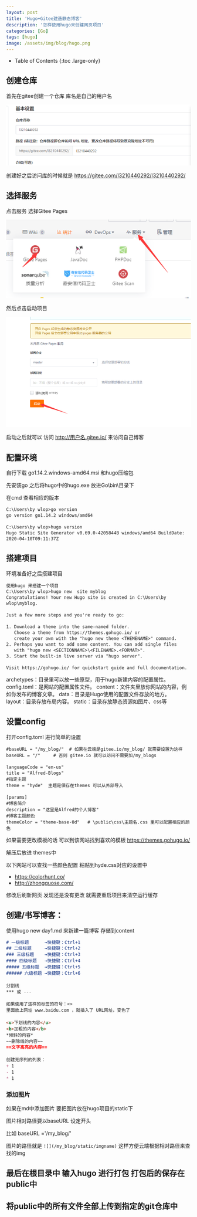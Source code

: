 ```yaml
---
layout: post
title: 'Hugo+Gitee建造静态博客'
description: '怎样使用hugo来创建网页项目'
categories: [Go]
tags: [hugo]
image: /assets/img/blog/hugo.png
---
```


- Table of Contents
{:toc .large-only}

## 创建仓库

首先在gitee创建一个仓库 库名是自己的用户名

![仓库命名](/assets/img/hugo_blog/depository_name.png)

创建好之后访问库的时候就是 <https://gitee.com/l3210440292/l3210440292/>

## 选择服务

点击服务 选择Gitee Pages

![点击服务](/assets/img/hugo_blog/check_service.png)

然后点击启动项目

![启动](/assets/img/hugo_blog/start.png)

启动之后就可以 访问 <http://用户名.gitee.io/>  来访问自己博客

## 配置环境

自行下载 go1.14.2.windows-amd64.msi  和hugo压缩包

先安装go 之后将hugo中的hugo.exe 放进Go\bin\目录下 

在cmd 查看相应的版本

```dos
C:\Users\by wlop>go version
go version go1.14.2 windows/amd64

C:\Users\by wlop>hugo version
Hugo Static Site Generator v0.69.0-4205844B windows/amd64 BuildDate: 2020-04-10T09:11:37Z
```
## 搭建项目

环境准备好之后搭建项目

```dos
使用hugo 来搭建一个项目
C:\Users\by wlop>hugo new  site myblog
Congratulations! Your new Hugo site is created in C:\Users\by wlop\myblog.

Just a few more steps and you're ready to go:

1. Download a theme into the same-named folder.
   Choose a theme from https://themes.gohugo.io/ or
   create your own with the "hugo new theme <THEMENAME>" command.
2. Perhaps you want to add some content. You can add single files
   with "hugo new <SECTIONNAME>\<FILENAME>.<FORMAT>".
3. Start the built-in live server via "hugo server".

Visit https://gohugo.io/ for quickstart guide and full documentation.
```

archetypes：目录里可以放一些原型，用于hugo新建内容的配置属性。
config.toml：是网站的配置属性文件。
content：文件夹里放你网站的内容，例如你发布的博客文章。
data：目录是Hugo使用的配置文件存放的地方。
layout：目录存放布局内容。
static：目录存放静态资源如图片、css等

## 设置config

打开config.toml 进行简单的设置

```dos
#baseURL = "/my_blog/"  # 如果在云端是gitee.io/my_blog/ 就需要设置为这样
baseURL = "/"	  # 否则 gitee.io 就可以访问不需要加/my_blogs

languageCode = "en-us"
title = "Alfred-Blogs"
#指定主题
theme = "hyde"  主题是保存在themes 可以从外部导入

[params]
#博客简介
description = "这里是Alfred的个人博客"
#博客主题颜色
themeColor = "theme-base-0d"   # \public\css\主题名.css 里可以配置相应的颜色
```

如果需要更改模板的话 可以到该网站找到喜欢的模板 <https://themes.gohugo.io/>  

解压后放进 themes中

以下网站可以查找一些颜色配置 粘贴到hyde.css对应的设置中

+ <https://colorhunt.co/>
+ <http://zhongguose.com/>

修改后刷新网页 发现还是没有更改 
就需要重启项目来清空运行缓存

## 创建/书写博客：

使用hugo new day1.md 来新建一篇博客 存储到content

```md
# 一级标题		→快捷键：Ctrl+1
## 二级标题		→快捷键：Ctrl+2
### 三级标题	→快捷键：Ctrl+3
#### 四级标题	→快捷键：Ctrl+4
##### 五级标题	→快捷键：Ctrl+5
###### 六级标题	→快捷键：Ctrl+6

分割线
*** 或 --- 

如果使用了这样的标签的符号：<>
里面放上网址 www.baidu.com ，就插入了 URL网址，变色了

<u>下划线的内容</u>
<b>加粗的内容</b>
*倾斜的内容*
~~删除线的内容~~  
==文字高亮的内容==

创建无序列的列表：
+ 1
- 1
* 1
```
### 添加图片

如果在md中添加图片  要把图片放在hugo项目的static下

图片相对路径要以baseURL 设定开头

比如 baseURL ='/my_blog/'

图片的路径就是  `![](/my_blog/static/imgname)` 这样方便云端根据相对路径来查找的img



## 最后在根目录中 输入hugo 进行打包 打包后的保存在public中

## 将public中的所有文件全部上传到指定的git仓库中